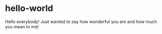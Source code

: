 # hello-world

Hello everybody!
Just wanted to say how wonderful you are and how much you mean to me!
